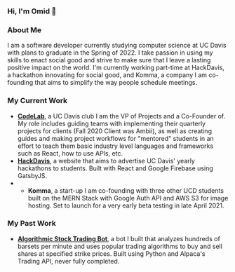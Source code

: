 ### Hi, I'm Omid 👋

### About Me 

I am a software developer currently studying computer science at UC Davis with plans to graduate in the Spring of 2022. I take passion in using my skills to enact social good and strive to make sure that I leave a lasting positive impact on the world. I'm currently working part-time at HackDavis, a hackathon innovating for social good, and Komma, a company I am co-founding that aims to simplify the way people schedule meetings. 

### My Current Work 
- [**CodeLab**](https://code-lab-website.vercel.app/), a UC Davis club I am the VP of Projects and a Co-Founder of. My role includes guiding teams with implementing their quarterly projects for clients (Fall 2020 Client was Ambii), as well as creating guides and making project workflows for "mentored" students in an effort to teach them basic industry level languages and frameworks such as React, how to use APIs, etc. 
- [**HackDavis**](https://hackdavis.io/), a website that aims to advertise UC Davis' yearly hackathons to students. Built with React and Google Firebase using GatsbyJS. 
- - **Komma**, a start-up I am co-founding with three other UCD students built on the MERN Stack with Google Auth API and AWS S3 for image hosting. Set to launch for a very early beta testing in late April 2021. 

### My Past Work
- [**Algorithmic Stock Trading Bot**](https://github.com/omidmogasemi/stock-trading-bot), a bot I built that analyzes hundreds of barsets per minute and uses popular trading algorithms to buy and sell shares at specified strike prices. Built using Python and Alpaca's Trading API, never fully completed. 
